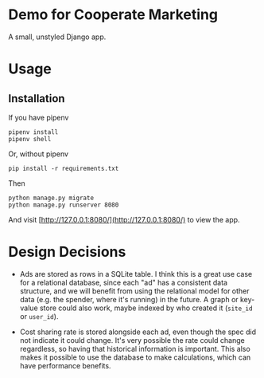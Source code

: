 # Demo for Cooperate Marketing

A small, unstyled Django app.

# Usage

## Installation

If you have pipenv
```
pipenv install
pipenv shell
```

Or, without pipenv
```
pip install -r requirements.txt
```

Then
```
python manage.py migrate
python manage.py runserver 8080
```

And visit [http://127.0.0.1:8080/](http://127.0.0.1:8080/) to view the app.

# Design Decisions

* Ads are stored as rows in a SQLite table. I think this is a great use case for a relational database, since each "ad" has a consistent data structure, and we will benefit from using the relational model for other data (e.g. the spender, where it's running) in the future. A graph or key-value store could also work, maybe indexed by who created it (`site_id` or `user_id`).

* Cost sharing rate is stored alongside each ad, even though the spec did not indicate it could change. It's very possible the rate could change regardless, so having that historical information is important. This also makes it possible to use the database to make calculations, which can have performance benefits.
